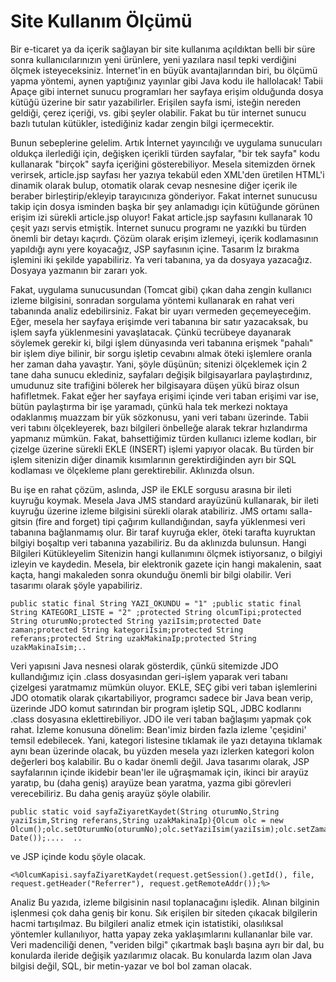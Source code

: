 # Site Kullanım Ölçümü

Bir e-ticaret ya da içerik sağlayan bir site kullanıma açıldıktan
belli bir süre sonra kullanıcılarınızın yeni ürünlere, yeni yazılara
nasıl tepki verdiğini ölçmek isteyeceksiniz. İnternet'in en büyük
avantajlarından biri, bu ölçümü yapma yöntemi, aynen yaptığınız
yayınlar gibi Java kodu ile hallolacak!  Tabii Apaçe gibi internet
sunucu programları her sayfaya erişim olduğunda dosya kütüğü üzerine
bir satır yazabilirler. Erişilen sayfa ismi, isteğin nereden geldiği,
çerez içeriği, vs. gibi şeyler olabilir. Fakat bu tür internet sunucu
bazlı tutulan kütükler, istediğiniz kadar zengin bilgi
içermecektir.

Bunun sebeplerine gelelim.  Artık İnternet yayıncılığı ve uygulama
sunucuları oldukça ilerlediği için, değişken içerikli türden sayfalar,
"bir tek sayfa" kodu kullanarak "birçok" sayfa içeriğini
gösterebiliyor. Mesela sitemizden örnek verirsek, article.jsp sayfası
her yazıya tekabül eden XML'den üretilen HTML'i dinamik olarak bulup,
otomatik olarak cevap nesnesine diğer içerik ile beraber
birleştirip/ekleyip tarayıcınıza gönderiyor.  Fakat internet sunucusu
takip için dosya isminden başka bir şey anlamadıgı için kütüğunde
görünen erişim izi sürekli article.jsp oluyor! Fakat article.jsp
sayfasını kullanarak 10 çeşit yazı servis etmiştik. İnternet sunucu
programı ne yazıkki bu türden önemli bir detayı kaçırdı.  Çözüm olarak
erişim izlemeyi, içerik kodlamasının yapıldığı aynı yere koyacağız,
JSP sayfasının içine.  Tasarım İz bırakma işlemini iki şekilde
yapabiliriz. Ya veri tabanına, ya da dosyaya yazacağız. Dosyaya
yazmanın bir zararı yok.

Fakat, uygulama sunucusundan (Tomcat gibi) çıkan daha zengin kullanıcı
izleme bilgisini, sonradan sorgulama yöntemi kullanarak en rahat veri
tabanında analiz edebilirsiniz.  Fakat bir uyarı vermeden
geçemeyeceğim. Eğer, mesela her sayfaya erişimde veri tabanına bir
satır yazacaksak, bu işlem sayfa yüklenmesini yavaşlatacak. Çünkü
tecrübeye dayanarak söylemek gerekir ki, bilgi işlem dünyasında veri
tabanına erişmek "pahalı" bir işlem diye bilinir, bir sorgu işletip
cevabını almak öteki işlemlere oranla her zaman daha yavaştır.  Yani,
şöyle düşünün; sitenizi ölçeklemek için 2 tane daha sunucu eklediniz,
sayfaları değişik bilgisayarlara paylaştırdınız, umudunuz site
trafiğini bölerek her bilgisayara düşen yükü biraz olsun
hafifletmek. Fakat eğer her sayfaya erişimi içinde veri taban erişimi
var ise, bütün paylaştırma bir işe yaramadı, çünkü hala tek merkezi
noktaya odaklanmış muazzam bir yük sözkonusu, yani veri tabanı
üzerinde.  Tabii veri tabını ölçekleyerek, bazı bilgileri önbelleğe
alarak tekrar hızlandırma yapmanız mümkün. Fakat, bahsettiğimiz türden
kullanıcı izleme kodları, bir çizelge üzerine sürekli EKLE (INSERT)
işlemi yapıyor olacak. Bu türden bir işlem sitenizin diğer dinamik
kısımlarının gerektirdiğinden ayrı bir SQL kodlaması ve ölçekleme
planı gerektirebilir. Aklınızda olsun.

Bu işe en rahat çözüm, aslında, JSP ile EKLE sorgusu arasına bir ileti
kuyruğu koymak. Mesela Java JMS standard arayüzünü kullanarak, bir
ileti kuyruğu üzerine izleme bilgisini sürekli olarak atabiliriz. JMS
ortamı salla-gitsin (fire and forget) tipi çağırım kullandığından,
sayfa yüklenmesi veri tabanına bağlanmamış olur. Bir taraf kuyruğa
ekler, öteki tarafta kuyruktan bilgiyi boşaltıp veri tabanına
yazabiliriz.  Bu da aklınızda bulunsun.  Hangi Bilgileri Kütükleyelim
Sitenizin hangi kullanımını ölçmek istiyorsanız, o bilgiyi izleyin ve
kaydedin. Mesela, bir elektronik gazete için hangi makalenin, saat
kaçta, hangi makaleden sonra okunduğu önemli bir bilgi olabilir. Veri
tasarımı olarak şöyle yapabiliriz.

```
public static final String YAZI_OKUNDU = "1" ;public static final
String KATEGORI_LISTE = "2" ;protected String olcumTipi;protected
String oturumNo;protected String yaziIsim;protected Date
zaman;protected String kategoriIsim;protected String
referans;protected String uzakMakinaIp;protected String
uzakMakinaIsim;..
```

Veri yapısıni Java nesnesi olarak gösterdik, çünkü sitemizde JDO
kullandığımız için .class dosyasından geri-işlem yaparak veri tabanı
çizelgesi yaratmamız mümkün oluyor. EKLE, SEÇ gibi veri taban
işlemlerini JDO otomatik olarak çıkartabiliyor, programcı sadece bir
Java bean verip, üzerinde JDO komut satırından bir program işletip
SQL, JDBC kodlarını .class dosyasına eklettirebiliyor. JDO ile veri
taban bağlaşımı yapmak çok rahat.  İzleme konusuna dönelim: Bean'imiz
birden fazla izleme 'çeşidini' temsil edebilecek. Yani, kategori
listesine tıklamak ile yazı detayına tıklamak aynı bean üzerinde
olacak, bu yüzden mesela yazı izlerken kategori kolon değerleri boş
kalabilir. Bu o kadar önemli değil.  Java tasarımı olarak, JSP
sayfalarının içinde ikidebir bean'ler ile uğraşmamak için, ikinci bir
arayüz yaratıp, bu (daha geniş) arayüze bean yaratma, yazma gibi
görevleri verecebiliriz. Bu daha geniş arayüz şöyle olabilir.

```
public static void sayfaZiyaretKaydet(String oturumNo,String
yaziIsim,String referans,String uzakMakinaIp){Olcum olc = new
Olcum();olc.setOturumNo(oturumNo);olc.setYaziIsim(yaziIsim);olc.setZaman(new
Date());....  ..
```

ve JSP içinde kodu şöyle olacak.

```
<%OlcumKapisi.sayfaZiyaretKaydet(request.getSession().getId(), file,
request.getHeader("Referrer"), request.getRemoteAddr());%>
```

Analiz Bu yazıda, izleme bilgisinin nasıl toplanacağını
işledik. Alınan bilginin işlenmesi çok daha geniş bir konu. Sık
erişilen bir siteden çıkacak bilgilerin hacmi tartışılmaz. Bu
bilgileri analiz etmek için istatistiki, olasılıksal yöntemler
kullanılıyor, hatta yapay zeka yaklaşımlarını kullananlar bile
var. Veri madenciliği denen, "veriden bilgi" çıkartmak başlı başına
ayrı bir dal, bu konularda ileride değişik yazılarımız olacak. Bu
konularda lazım olan Java bilgisi değil, SQL, bir metin-yazar ve bol
bol zaman olacak.





